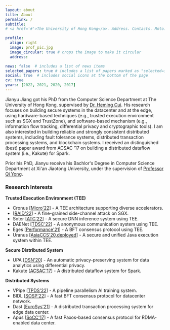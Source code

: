 ```yaml
---
layout: about
title: About
permalink: /
subtitle: 
# <a href='#'>The University of Hong Kong</a>. Address. Contacts. Moto. Etc.

profile:
  align: right
  image: prof_pic.jpg
  image_circular: true # crops the image to make it circular
  address:

news: false  # includes a list of news items
selected_papers: true # includes a list of papers marked as "selected={true}"
social: true  # includes social icons at the bottom of the page
cv: true
years: [2022, 2021, 2020, 2017]
---
```


Jianyu Jiang got his PhD from the Computer Science Department at The University of Hong Kong, supervised by [Dr. Heming Cui](https://i.cs.hku.hk/~heming). His research focuses on building secure systems in the datacenter and at the edge, using hardware-based techniques (e.g., trusted execution environment such as SGX and TrustZone), and software-based mechanism (e.g., information flow tracking, differential privacy and cryptographic tools). I am also interested in building reliable and strongly consistent distributed systems, including fault tolerance systems, distributed transaction processing systems, and blockchain systems. I received an distinguished (best) paper award from ACSAC ’17 on building a distributed dataflow system (i.e., Kakute) for Spark.

Prior his PhD, Jianyu receive his Bachlor's Degree in Computer Science Department at Xi'an Jiaotong University, under the supervision of [Professor Qi Yong](http://www.cs.xjtu.edu.cn/info/1267/1425.htm).

### Research Interests

**Trusted Execution Environment (TEE)**
  + Cronus [[Micro'22](https://jianyu-m.github.io#cronus)] - A TEE architecture supporting diverse accelerators.
  + [[RAID'22](https://jianyu-m.github.io#janitor)] - A fine-grained side-channel attack on SGX.
  + Soter [[ATC'22](https://jianyu-m.github.io#soter)] - A secure DNN inference system using TEE.
  + DAENet [[TDSC'22](https://jianyu-m.github.io#daenet)] - A anonymous communication system using TEE.
  + Eges [[Performance'21](https://jianyu-m.github.io#eges)] - A BFT consensus protocol using TEE.
  + Uranus [[AsiaCCS'20,deployed](https://jianyu-m.github.io#uranus)] - A secure and unified Java execution system within TEE.

**Secure Distributed System**
  + UPA [[DSN'20](https://jianyu-m.github.io#uranus)] - An automatic privacy-preserving system for data analytics using differential privacy.
  + Kakute [[ACSAC'17](https://jianyu-m.github.io#kakute)] - A distributed dataflow system for Spark.

**Distributed Systems**
  + VPipe [[TPDS'22](https://jianyu-m.github.io#vpipe)] - A pipeline parallelism AI training system.
  + BIDL [[SOSP'22](https://jianyu-m.github.io#bidl)] - A fast BFT consensus protocol for datacenter network.
  + Dast [[EuroSys'21](https://jianyu-m.github.io#dast)] - A distributed transaction processing system for edge data center.
  + Apus [[SoCC'17](https://jianyu-m.github.io#apus)] - A fast Paxos-based consensus protocol for RDMA-enabled data center.
